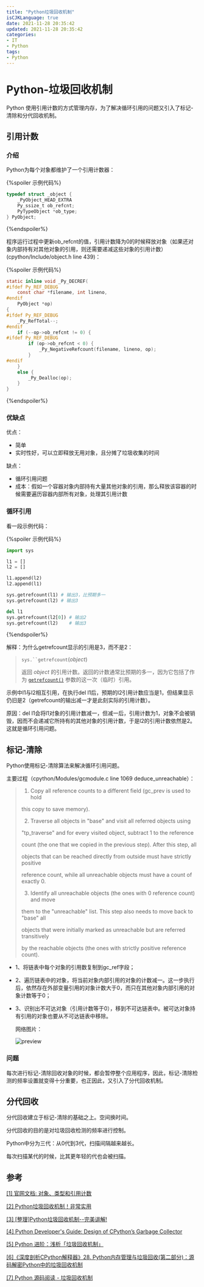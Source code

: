 ```yaml
---
title: "Python垃圾回收机制"
isCJKLanguage: true
date: 2021-11-28 20:35:42
updated: 2021-11-28 20:35:42
categories: 
- IT
- Python
tags: 
- Python
---
```


# Python-垃圾回收机制

Python 使用引用计数的方式管理内存，为了解决循环引用的问题又引入了标记-清除和分代回收机制。

## 引用计数

### 介绍

Python为每个对象都维护了一个引用计数器：

{%spoiler 示例代码%}
```c
typedef struct _object {
    _PyObject_HEAD_EXTRA
    Py_ssize_t ob_refcnt;
    PyTypeObject *ob_type;
} PyObject;
```
{%endspoiler%}

程序运行过程中更新ob_refcnt的值，引用计数降为0的时候释放对象（如果还对象内部持有对其他对象的引用，则还需要递减这些对象的引用计数）(cpython/Include/object.h line 439)：

{%spoiler 示例代码%}
```c
static inline void _Py_DECREF(
#ifdef Py_REF_DEBUG
    const char *filename, int lineno,
#endif
    PyObject *op)
{
#ifdef Py_REF_DEBUG
    _Py_RefTotal--;
#endif
    if (--op->ob_refcnt != 0) {
#ifdef Py_REF_DEBUG
        if (op->ob_refcnt < 0) {
            _Py_NegativeRefcount(filename, lineno, op);
        }
#endif
    }
    else {
        _Py_Dealloc(op);
    }
}
```
{%endspoiler%}

### 优缺点

优点：

* 简单
* 实时性好，可以立即释放无用对象，且分摊了垃圾收集的时间

缺点：

* 循环引用问题
* 成本：假如一个容器对象内部持有大量其他对象的引用，那么释放该容器的时候需要遍历容器内部所有对象，处理其引用计数



### 循环引用

看一段示例代码：

{%spoiler 示例代码%}
```python
import sys

l1 = []
l2 = []

l1.append(l2)
l2.append(l1)

sys.getrefcount(l1) # 输出3，比预期多一
sys.getrefcount(l2) # 输出3

del l1
sys.getrefcount(l2[0]) # 输出2
sys.getrefcount(l2)    # 输出3
```
{%endspoiler%}

解释：为什么getrefcount显示的引用是3，而不是2：

> `sys.``getrefcount`(*object*)
>
> 返回 *object* 的引用计数。返回的计数通常比预期的多一，因为它包括了作为 [`getrefcount()`](https://docs.python.org/zh-cn/3/library/sys.html#sys.getrefcount) 参数的这一次（临时）引用。

示例中l1与l2相互引用，在执行del l1后，预期的l2引用计数应当是1，但结果显示仍旧是2（getrefcount的输出减一才是此刻实际的引用计数）。

原因：del l1会将l1对象的引用计数减一，但减一后，引用计数为1，对象不会被销毁，因而不会递减它所持有的其他对象的引用计数，于是l2的引用计数依然是2。这就是循环引用问题。

## 标记-清除

Python使用标记-清除算法来解决循环引用问题。

主要过程（cpython/Modules/gcmodule.c line 1069 deduce_unreachable）：

> 1. Copy all reference counts to a different field (gc_prev is used to hold
>
>   this copy to save memory).
>
> 2. Traverse all objects in "base" and visit all referred objects using
>
>   "tp_traverse" and for every visited object, subtract 1 to the reference
>
>   count (the one that we copied in the previous step). After this step, all
>
>   objects that can be reached directly from outside must have strictly positive
>
>   reference count, while all unreachable objects must have a count of exactly 0.
>
> 3. Identify all unreachable objects (the ones with 0 reference count) and move
>
>   them to the "unreachable" list. This step also needs to move back to "base" all
>
>   objects that were initially marked as unreachable but are referred transitively
>
>   by the reachable objects (the ones with strictly positive reference count).

* 1、将链表中每个对象的引用数复制到gc_ref字段；

* 2、遍历链表中的对象，将当前对象内部引用的对象的计数减一。这一步执行后，依然存在外部变量引用的对象计数大于0，而只在其他对象内部引用的对象计数等于0；

* 3、识别出不可达对象（引用计数等于0），移到不可达链表中。被可达对象持有引用的对象也要从不可达链表中移除。

  网络图片：

  ![preview](https://pic2.zhimg.com/v2-d7314ead6b303f08a91687577c045585_r.jpg)



### 问题

每次进行标记-清除回收对象的时候，都会暂停整个应用程序，因此，标记-清除检测的频率设置就变得十分重要，也正因此，又引入了分代回收机制。

## 分代回收

分代回收建立于标记-清除的基础之上。空间换时间。

分代回收的目的是对垃圾回收检测的频率进行控制。

Python中分为三代：从0代到3代，扫描间隔越来越长。

每次扫描某代的时候，比其更年轻的代也会被扫描。

## 参考

[[1] 官网文档: 对象、类型和引用计数](https://docs.python.org/zh-cn/3/c-api/intro.html#objects-types-and-reference-counts)

[[2] Python垃圾回收机制！非常实用](https://zhuanlan.zhihu.com/p/83251959)

[[3] [整理]Python垃圾回收机制--完美讲解!](https://www.jianshu.com/p/1e375fb40506)

[[4] Python Developer's Guide: Design of CPython’s Garbage Collector](https://devguide.python.org/garbage_collector)

[[5] Python 进阶：浅析「垃圾回收机制」](https://cloud.tencent.com/developer/article/1509068)

[[6]《深度剖析CPython解释器》28. Python内存管理与垃圾回收(第二部分)：源码解密Python中的垃圾回收机制](https://www.cnblogs.com/traditional/p/13698244.html)

[[7] Python 源码阅读 - 垃圾回收机制](https://wklken.me/posts/2015/09/29/python-source-gc.html)